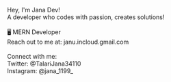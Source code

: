 Hey, I'm Jana Dev! <br>
A developer who codes with passion, creates solutions! <br> 
<br>
🖥 MERN Developer <br>
Reach out to me at: janu.incloud.gmail.com <br>
<br>
Connect with me: <br>
Twitter: @TalariJana34110 <br>
Instagram: @jana_1199_ <br>
